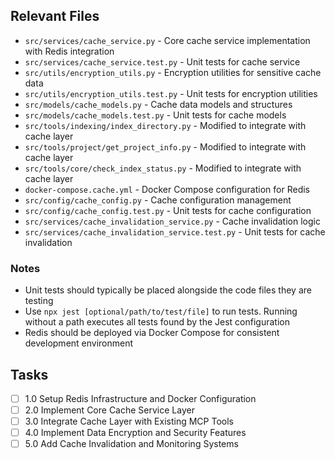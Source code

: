 ## Relevant Files

- `src/services/cache_service.py` - Core cache service implementation with Redis integration
- `src/services/cache_service.test.py` - Unit tests for cache service
- `src/utils/encryption_utils.py` - Encryption utilities for sensitive cache data
- `src/utils/encryption_utils.test.py` - Unit tests for encryption utilities
- `src/models/cache_models.py` - Cache data models and structures
- `src/models/cache_models.test.py` - Unit tests for cache models
- `src/tools/indexing/index_directory.py` - Modified to integrate with cache layer
- `src/tools/project/get_project_info.py` - Modified to integrate with cache layer
- `src/tools/core/check_index_status.py` - Modified to integrate with cache layer
- `docker-compose.cache.yml` - Docker Compose configuration for Redis
- `src/config/cache_config.py` - Cache configuration management
- `src/config/cache_config.test.py` - Unit tests for cache configuration
- `src/services/cache_invalidation_service.py` - Cache invalidation logic
- `src/services/cache_invalidation_service.test.py` - Unit tests for cache invalidation

### Notes

- Unit tests should typically be placed alongside the code files they are testing
- Use `npx jest [optional/path/to/test/file]` to run tests. Running without a path executes all tests found by the Jest configuration
- Redis should be deployed via Docker Compose for consistent development environment

## Tasks

- [ ] 1.0 Setup Redis Infrastructure and Docker Configuration
- [ ] 2.0 Implement Core Cache Service Layer
- [ ] 3.0 Integrate Cache Layer with Existing MCP Tools
- [ ] 4.0 Implement Data Encryption and Security Features
- [ ] 5.0 Add Cache Invalidation and Monitoring Systems
